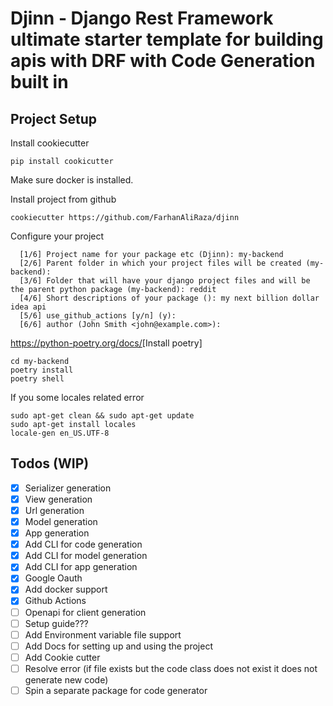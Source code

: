 # Djinn - Django Rest Framework ultimate starter template for building apis with DRF with Code Generation built in

## Project Setup

Install cookiecutter

```
pip install cookicutter
```

Make sure docker is installed.

Install project from github

```
cookiecutter https://github.com/FarhanAliRaza/djinn
```

Configure your project

```
  [1/6] Project name for your package etc (Djinn): my-backend
  [2/6] Parent folder in which your project files will be created (my-backend):
  [3/6] Folder that will have your django project files and will be the parent python package (my-backend): reddit
  [4/6] Short descriptions of your package (): my next billion dollar idea api
  [5/6] use_github_actions [y/n] (y):
  [6/6] author (John Smith <john@example.com>):
```

<https://python-poetry.org/docs/>[Install poetry]

```
cd my-backend
poetry install
poetry shell
```

If you some locales related error

```
sudo apt-get clean && sudo apt-get update
sudo apt-get install locales
locale-gen en_US.UTF-8
```

## Todos (WIP)

- [x] Serializer generation
- [x] View generation
- [x] Url generation
- [x] Model generation
- [x] App generation
- [x] Add CLI for code generation
- [x] Add CLI for model generation
- [x] Add CLI for app generation
- [x] Google Oauth
- [x] Add docker support
- [x] Github Actions
- [ ] Openapi for client generation
- [ ] Setup guide???
- [ ] Add Environment variable file support
- [ ] Add Docs for setting up and using the project
- [ ] Add Cookie cutter
- [ ] Resolve error (if file exists but the code class does not exist it does not generate new code)
- [ ] Spin a separate package for code generator
